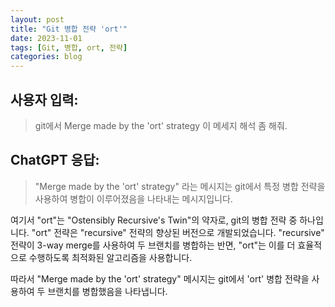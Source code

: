```yaml
---
layout: post
title: "Git 병합 전략 'ort'"
date: 2023-11-01
tags: [Git, 병합, ort, 전략]
categories: blog
---
```


## 사용자 입력:
> git에서 Merge made by the 'ort' strategy 이 메세지 해석 좀 해줘.

## ChatGPT 응답:
> "Merge made by the 'ort' strategy" 라는 메시지는 git에서 특정 병합 전략을 사용하여 병합이 이루어졌음을 나타내는 메시지입니다.

여기서 "ort"는 "Ostensibly Recursive's Twin"의 약자로, git의 병합 전략 중 하나입니다. "ort" 전략은 "recursive" 전략의 향상된 버전으로 개발되었습니다. "recursive" 전략이 3-way merge를 사용하여 두 브랜치를 병합하는 반면, "ort"는 이를 더 효율적으로 수행하도록 최적화된 알고리즘을 사용합니다.

따라서 "Merge made by the 'ort' strategy" 메시지는 git에서 'ort' 병합 전략을 사용하여 두 브랜치를 병합했음을 나타냅니다.

